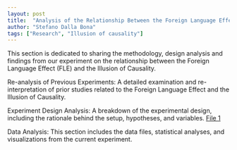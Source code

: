 ```yaml
---
layout: post
title:  "Analysis of the Relationship Between the Foreign Language Effect and the Illusion of Causality"
author: "Stefano Dalla Bona"
tags: ["Research", "Illusion of causality"]
---
```


This section is dedicated to sharing the methodology, design analysis and findings from our experiment on the relationship between the Foreign Language Effect (FLE) and the Illusion of Causality.


Re-analysis of Previous Experiments: A detailed examination and re-interpretation of prior studies related to the Foreign Language Effect and the Illusion of Causality. 


Experiment Design Analysis: A breakdown of the experimental design, including the rationale behind the setup, hypotheses, and variables. 
<a href="https://stefanodallabona.github.io/slides/Distsimulation.html" target="_blank"> File 1</a>


Data Analysis: This section includes the data files, statistical analyses, and visualizations from the current experiment. 


